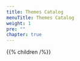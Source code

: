 ```yaml
---
title: Themes Catalog
menuTitle: Themes Catalog
weight: 1
pre: ""
chapter: true
---
```


{{% children /%}}
